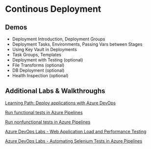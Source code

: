 # Continous Deployment

## Demos

- Deployment Introduction, Deployment Groups
- Deployment Tasks, Environments, Passing Vars between Stages
- Using Key Vault in Deployments
- Task Groups, Templates
- Deployment with Testing (optional)
- File Transforms (optional)
- DB Deployment (optional)
- Health Inspection (optional)

## Additional Labs & Walkthroughs

[Learning Path: Deploy applications with Azure DevOps](https://docs.microsoft.com/en-us/learn/paths/deploy-applications-with-azure-devops/)

[Run functional tests in Azure Pipelines](https://docs.microsoft.com/en-us/learn/modules/run-functional-tests-azure-pipelines/)

[Run nonfunctional tests in Azure Pipelines](https://docs.microsoft.com/en-us/learn/modules/run-non-functional-tests-azure-pipelines/)

[Azure DevOps Labs - Web Application Load and Performance Testing](https://azuredevopslabs.com/labs/azuredevops/load/)

[Azure DevOps Labs - Automating Selenium Tests in Azure Pipelines](https://www.azuredevopslabs.com/labs/vstsextend/Selenium/)
